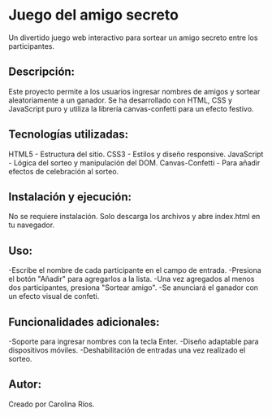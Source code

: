 <h1>Juego del amigo secreto</h1>

Un divertido juego web interactivo para sortear un amigo secreto entre los participantes.

<h2>Descripción:</h2>
Este proyecto permite a los usuarios ingresar nombres de amigos y sortear aleatoriamente a un ganador. Se ha desarrollado con HTML, CSS y JavaScript puro y utiliza la librería canvas-confetti para un efecto festivo.

<h2>Tecnologías utilizadas:</h2>
HTML5 - Estructura del sitio.
CSS3 - Estilos y diseño responsive.
JavaScript - Lógica del sorteo y manipulación del DOM.
Canvas-Confetti - Para añadir efectos de celebración al sorteo.

<h2>Instalación y ejecución:</h2>
No se requiere instalación. Solo descarga los archivos y abre index.html en tu navegador.

<h2>Uso:</h2>
-Escribe el nombre de cada participante en el campo de entrada.
-Presiona el botón "Añadir" para agregarlos a la lista.
-Una vez agregados al menos dos participantes, presiona "Sortear amigo".
-Se anunciará el ganador con un efecto visual de confeti.

<h2>Funcionalidades adicionales:</h2>
-Soporte para ingresar nombres con la tecla Enter.
-Diseño adaptable para dispositivos móviles.
-Deshabilitación de entradas una vez realizado el sorteo.

<h2>Autor:</h2>
Creado por Carolina Ríos.
